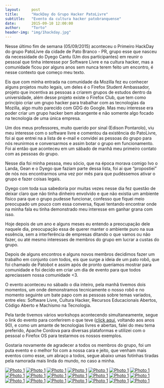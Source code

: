 ```yaml
---
layout:     post
title:      "HackDay do Grupo Hacker PatoLivre"
subtitle:   "Evento da cultura hacker patobranquense"
date:       2015-09-10 12:00:00
author:     "Torto"
header-img: "img/1hackday.jpg"
---
```


<p>Nesse último fim de semana (05/09/2015) aconteceu o Primeiro HackDay do grupo PatoLivre da cidade de Pato Branco - PR, grupo esse que nasceu da necessidade do Dyego Cantu (Um dos participantes) em reunir o pessoal que tinha interesse por Software Livre e na cultura hacker, mas a comunidade ficou por alguns anos sem nunca terem feito um encontro, é nesse contexto que começo meu texto.</p>

<p>Eis que com minha entrada na comunidade da Mozilla fez eu conhecer alguns projetos muito legais, um deles é o Firefox Student Ambassador, projeto que incentiva as pessoas a criarem grupos de estudos dentro da universidade, além desse projeto existe o Firefox Club, que tem como princípio criar um grupo hacker para trabalhar com as tecnologias da Mozilla, algo muito parecido com GDG do Google. Mas meu interesse era poder criar um grupo hacker bem abrangente e não somente algo focado na tecnologia de uma única empresa.</p>

<p>Um dos meus professores, muito querido por sinal (Edison Pontarolo), viu meu interesse com o software livre e comentou da existência do PatoLivre, foi ai que entrei na a lista de e-mail e convidei as pessoas do grupo para nós reunirmos e conversarmos e assim botar o grupo em funcionamento. Foi ai então que aconteceu em um sábado de manhã meu primeiro contato com as pessoas do grupo.</p>

<p>Nesse dia foi minha pessoa, meu sócio, que na época morava comigo Ivo o Landa, Gean e o Dyego que faziam parte dessa lista, foi ai que “propostiei” de nós nos encontrarmos uma vez por mês para que pudéssemos ativar o grupo e fazer coisas legais.</p>

<p>Dyego com toda sua sabedoria por muitas vezes nesse dia fez questão de deixar claro que não tinha dinheiro envolvido e que não existia um ambiente físico para que o grupo pudesse funcionar, confesso que fiquei meio preocupado um pouco com essa conversa, fiquei tentando encontrar onde na minha fala eu tinha demonstrado meu interesse em ganhar grana com isso.</p>

<p>Hoje depois de um ano e alguns meses eu entendo a preocupação dele naquele dia, preocupação essa de querer manter o ambiente puro na sua essência, sem a interferência de empresas ditando o que vamos ou não fazer, ou até mesmo interesses de membros do grupo em lucrar a custas do grupo.</p>

<p>Depois de alguns encontros e alguns novos membros decidimos fazer um trabalho em conjunto com todos, eis que surge a ideia de um pato robô, que foi chamado de Patobot e assim após de pronto queríamos mostrar para comunidade e foi decido em criar um dia de evento para que todos apreciassem nossa comunidade <3.</p>

<p>O evento aconteceu no sábado o dia inteiro, pela manhã tivemos dois momentos, um onde demonstramos tecnicamente o nosso robô e no momento seguinte um bate papo com as pessoas sobre temas variados, entre eles: Software Livre, Cultura Hacker, Recursos Educacionais Abertos, Código Aberto e Machismo na Tecnologia.</p>

<p>Pela tarde tivemos vários workshops acontecendo simultaneamente, segue o link do evento para conferirem o que teve (<a href="http://patolivre.tk/hackday/" target="_blank">click aqui</a>, voltando aos anos 90), e como um amante de tecnologias livres e abertas, falei do meu tema preferido, Apache Cordova para diversas plataformas e utilizei com o pessoal o Firefox OS para testarmos os nossos exemplos.</p>

<p>Gostaria novamente de agradecer a todos os membros do grupo, foi um puta evento e o melhor foi com a nossa cara e jeito, que venham mais eventos como esse, um abraço a todos, segue abaixo umas fotinhas tiradas pela namorada mais linda do mundo, no caso a minha.</p>

<div id="gallery">
    <a href="/img/1hackday/1.jpg"><img src="/img/1hackday/1.jpg" alt="Photo 1" /></a>
    <a href="/img/1hackday/2.jpg"><img src="/img/1hackday/2.jpg" alt="Photo 1" /></a>
    <a href="/img/1hackday/3.jpg"><img src="/img/1hackday/3.jpg" alt="Photo 1" /></a>
    <a href="/img/1hackday/4.jpg"><img src="/img/1hackday/4.jpg" alt="Photo 1" /></a>
    <a href="/img/1hackday/5.jpg"><img src="/img/1hackday/5.jpg" alt="Photo 1" /></a>
    <a href="/img/1hackday/6.jpg"><img src="/img/1hackday/6.jpg" alt="Photo 1" /></a>
    <a href="/img/1hackday/7.jpg"><img src="/img/1hackday/7.jpg" alt="Photo 1" /></a>
    <a href="/img/1hackday/8.jpg"><img src="/img/1hackday/8.jpg" alt="Photo 1" /></a>
    <a href="/img/1hackday/9.jpg"><img src="/img/1hackday/9.jpg" alt="Photo 1" /></a>
    <a href="/img/1hackday/10.jpg"><img src="/img/1hackday/10.jpg" alt="Photo 1" /></a>
    <a href="/img/1hackday/11.jpg"><img src="/img/1hackday/11.jpg" alt="Photo 1" /></a>
    <a href="/img/1hackday/12.jpg"><img src="/img/1hackday/12.jpg" alt="Photo 1" /></a>
    <a href="/img/1hackday/13.jpg"><img src="/img/1hackday/13.jpg" alt="Photo 1" /></a>
    <a href="/img/1hackday/14.jpg"><img src="/img/1hackday/14.jpg" alt="Photo 1" /></a>
    <a href="/img/1hackday/15.jpg"><img src="/img/1hackday/15.jpg" alt="Photo 1" /></a>
    <a href="/img/1hackday/16.jpg"><img src="/img/1hackday/16.jpg" alt="Photo 1" /></a>
    <a href="/img/1hackday/17.jpg"><img src="/img/1hackday/17.jpg" alt="Photo 1" /></a>
    <a href="/img/1hackday/18.jpg"><img src="/img/1hackday/18.jpg" alt="Photo 1" /></a>
    <a href="/img/1hackday/19.jpg"><img src="/img/1hackday/19.jpg" alt="Photo 1" /></a>
    <a href="/img/1hackday/20.jpg"><img src="/img/1hackday/20.jpg" alt="Photo 1" /></a>
    <a href="/img/1hackday/21.jpg"><img src="/img/1hackday/21.jpg" alt="Photo 1" /></a>

</div>
<script type="text/javascript">
$( function() {
    $( '#gallery' ).jGallery();
} );
</script>
